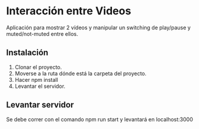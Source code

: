 # Interacción entre Videos

Aplicación para mostrar 2 vídeos y manipular un switching de play/pause y muted/not-muted entre ellos.

## Instalación

  1. Clonar el proyecto.
  2. Moverse a la ruta dónde está la carpeta del proyecto.
  3. Hacer npm install
  4. Levantar el servidor.
 
## Levantar servidor

  Se debe correr con el comando npm run start y levantará en localhost:3000